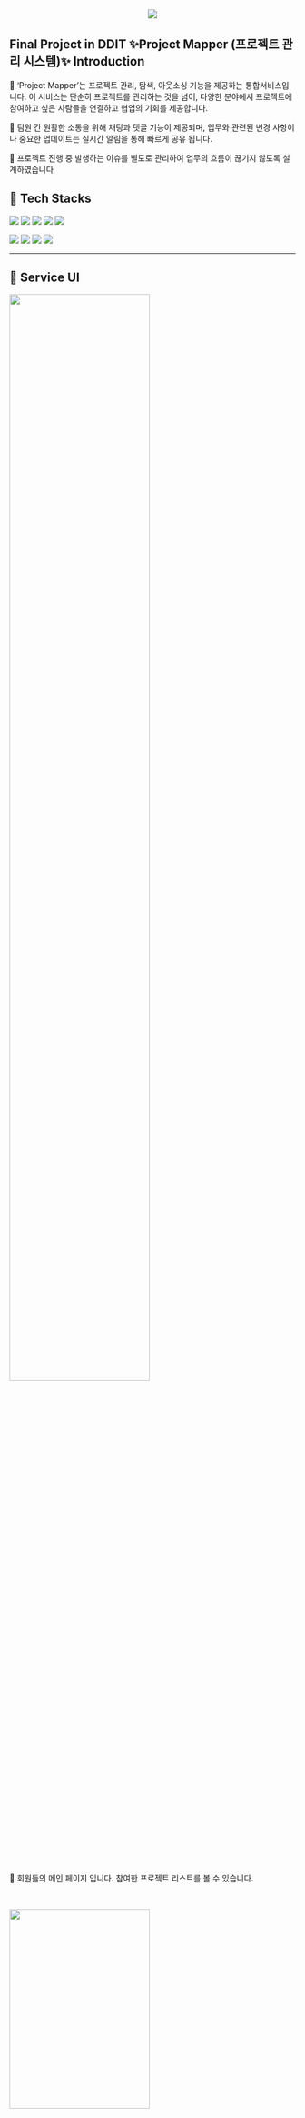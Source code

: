 <div align= "center">
    <img src="https://capsule-render.vercel.app/api?type=waving&color=gradient&height=120&text=FinalProject&animation=twinkling&fontColor=000000&fontSize=50" />
    </div>


    

    
## Final Project in DDIT ✨Project Mapper (프로젝트 관리 시스템)✨ Introduction 
<p>
🔸 ‘Project Mapper’는 프로젝트 관리, 탐색, 아웃소싱 기능을 제공하는 통합서비스입니다. 이 서비스는 단순히 프로젝트를 관리하는 것을 넘어, 다양한 분야에서 프로젝트에 참여하고 싶은 사람들을 연결하고 협업의 기회를 제공합니다. 
 </p>
 <p>
🔸 팀원 간 원활한 소통을 위해 채팅과 댓글 기능이 제공되며, 업무와 관련된 변경 사항이나 중요한 업데이트는 실시간 알림을 통해 빠르게 공유   됩니다.
</p>
<p>
🔸 프로젝트 진행 중 발생하는 이슈를 별도로 관리하여 업무의 흐름이 끊기지 않도록 설계하였습니다
</p>

## 🚀 Tech Stacks

<p>
  <img src="https://img.shields.io/badge/Java-007396?style=for-the-badge&logo=Java&logoColor=white" />
  <img src="https://img.shields.io/badge/Spring Boot-6DB33F?style=for-the-badge&logo=Spring-Boot&logoColor=white" />
  <img src="https://img.shields.io/badge/Apache Tomcat-F8DC75?style=for-the-badge&logo=Apache-Tomcat&logoColor=black" />
  <img src="https://img.shields.io/badge/Oracle-F80000?style=for-the-badge&logo=Oracle&logoColor=white" />
  <img src="https://img.shields.io/badge/JavaScript-F7DF1E?style=for-the-badge&logo=JavaScript&logoColor=black" />
</p>
<p>
  <img src="https://img.shields.io/badge/Bootstrap-7952B3?style=for-the-badge&logo=Bootstrap&logoColor=white" />
  <img src="https://img.shields.io/badge/CSS3-1572B6?style=for-the-badge&logo=CSS3&logoColor=white" />
  <img src="https://img.shields.io/badge/HTML5-E34F26?style=for-the-badge&logo=HTML5&logoColor=white" />
  <img src="https://img.shields.io/badge/jQuery-0769AD?style=for-the-badge&logo=jQuery&logoColor=white" />
</p>

---

## 📌 Service UI

<img src="https://github.com/user-attachments/assets/9176f446-9545-4585-a433-956e6e471beb" width="70%" height="70%"></img>

<br>

🔹 회원들의 메인 페이지 입니다. 참여한 프로젝트 리스트를 볼 수 있습니다.

<br>

<img src="https://github.com/user-attachments/assets/5c8255dc-1ed1-4951-8028-a58e20216881" width="70%" height="30%"></img>

<br>

🔹 구현한 기능 1 : 프로젝트 지원자 상세페이지(채용,미채용,면접날짜 지정) 페이지입니다

<br>

<img src="https://github.com/user-attachments/assets/4baaf8f5-3898-4239-9860-128888cc6a8c" width="70%" height="70%"></img>

<br>

🔹 구현한 기능 2 : 프로젝트에서 초대 (수락,거절)온 페이지입니다.

<br>

<img src="https://github.com/user-attachments/assets/58f8068b-e85a-4b2d-93d4-3eea21e24963" width="70%" height="100%"></img>

<br>

🔹 구현한 기능 3 : 게시글에서 댓글, 대댓글을 작성하는 페이지입니다.

<br>

<img src="https://github.com/user-attachments/assets/90683be7-afea-4966-b8d3-ff1fa4cf24f1" width="70%" height="70%"></img>

<br>

🔹 구현한 기능 4 : 관리자가 볼 수 있는 회원의 상세목록입니다.

<br><br>

## 📊 ERD Design

<br>

<img src="https://github.com/user-attachments/assets/f9988460-4126-44d7-aedd-ddab7755994f" width="70%" height="70%"></img>

<br>

🔹 테이블 개수 : 총 60개

